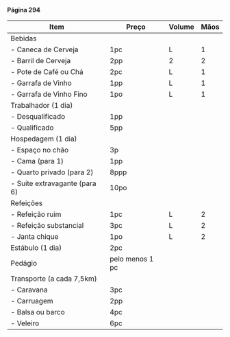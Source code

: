 
**Página 294**

| Item                          | Preço           | Volume | Mãos |
| ----------------------------- | --------------- | ------ | ---- |
| Bebidas                       |                 |        |      |
| - Caneca de Cerveja           | 1pc             | L      | 1    |
| - Barril de Cerveja           | 2pp             | 2      | 2    |
| - Pote de Café ou Chá         | 2pc             | L      | 1    |
| - Garrafa de Vinho            | 1pp             | L      | 1    |
| - Garrafa de Vinho Fino       | 1po             | L      | 1    |
| Trabalhador (1 dia)           |                 |        |      |
| - Desqualificado              | 1pp             |        |      |
| - Qualificado                 | 5pp             |        |      |
| Hospedagem (1 dia)            |                 |        |      |
| - Espaço no chão              | 3p              |        |      |
| - Cama (para 1)               | 1pp             |        |      |
| - Quarto privado (para 2)     | 8ppp            |        |      |
| - Suite extravagante (para 6) | 10po            |        |      |
| Refeições                     |                 |        |      |
| - Refeição ruim               | 1pc             | L      | 2    |
| - Refeição substancial        | 3pc             | L      | 2    |
| - Janta chique                | 1po             | L      | 2    |
| Estábulo (1 dia)              | 2pc             |        |      |
| Pedágio                       | pelo menos 1 pc |        |      |
| Transporte (a cada 7,5km)     |                 |        |      |
| - Caravana                    | 3pc             |        |      |
| - Carruagem                   | 2pp             |        |      |
| - Balsa ou barco              | 4pc             |        |      |
| - Veleiro                     | 6pc             |        |      |
